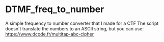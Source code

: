 # DTMF_freq_to_number
A simple frequency to number converter that I made for a CTF
The script doesn't translate the numbers to an ASCII string, but you can use: https://www.dcode.fr/multitap-abc-cipher

